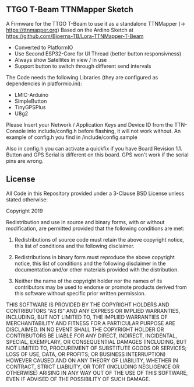 ## TTGO T-Beam TTNMapper Sketch

A Firmware for the TTGO T-Beam to use it as a standalone TTNMapper (-> https://ttnmapper.org)
Based on the Ardino Sketch at https://github.com/Bjoerns-TB/Lora-TTNMapper-T-Beam

- Converted to PlatformIO
- Use Second ESP32-Core for UI Thread (better button responsivness)
- Always show Satellites in view / in use
- Support button to switch through different send intervals

The Code needs the following Libraries (they are configured as dependencies in platformio.ini):

- LMIC-Arduino
- SimpleButton
- TinyGPSPlus
- U8g2

Please Insert your Network / Application Keys and Device ID from the TTN-Console into include/config.h before flashing, it will not work without. An example of config.h you find in /include/config.sample

Also in config.h you can activate a quickfix if you have Board Revision 1.1. Button and GPS Serial is different on this board. GPS won't work if the serial pins are wrong.

## License

All Code in this Repository provided under a 3-Clause BSD License unless stated otherwise:

Copyright 2019 <Stefan Brand>

Redistribution and use in source and binary forms, with or without modification, are permitted provided that the following conditions are met:

1. Redistributions of source code must retain the above copyright notice, this list of conditions and the following disclaimer.

2. Redistributions in binary form must reproduce the above copyright notice, this list of conditions and the following disclaimer in the documentation and/or other materials provided with the distribution.

3. Neither the name of the copyright holder nor the names of its contributors may be used to endorse or promote products derived from this software without specific prior written permission.

THIS SOFTWARE IS PROVIDED BY THE COPYRIGHT HOLDERS AND CONTRIBUTORS "AS IS" AND ANY EXPRESS OR IMPLIED WARRANTIES, INCLUDING, BUT NOT LIMITED TO, THE IMPLIED WARRANTIES OF MERCHANTABILITY AND FITNESS FOR A PARTICULAR PURPOSE ARE DISCLAIMED. IN NO EVENT SHALL THE COPYRIGHT HOLDER OR CONTRIBUTORS BE LIABLE FOR ANY DIRECT, INDIRECT, INCIDENTAL, SPECIAL, EXEMPLARY, OR CONSEQUENTIAL DAMAGES (INCLUDING, BUT NOT LIMITED TO, PROCUREMENT OF SUBSTITUTE GOODS OR SERVICES; LOSS OF USE, DATA, OR PROFITS; OR BUSINESS INTERRUPTION) HOWEVER CAUSED AND ON ANY THEORY OF LIABILITY, WHETHER IN CONTRACT, STRICT LIABILITY, OR TORT (INCLUDING NEGLIGENCE OR OTHERWISE) ARISING IN ANY WAY OUT OF THE USE OF THIS SOFTWARE, EVEN IF ADVISED OF THE POSSIBILITY OF SUCH DAMAGE.
